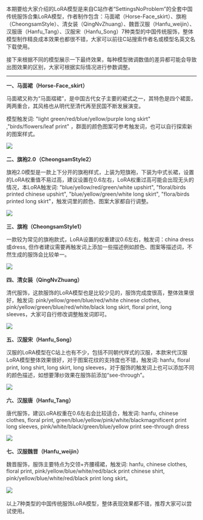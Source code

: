 <font style="color:rgb(51, 51, 51) !important;">本期要给大家介绍的LoRA模型是来自C站作者“SettingsNoProblem”的全套中国传统服饰合集LoRA模型，作者制作包含：马面裙（Horse-Face_skirt）、旗袍（CheongsamStyle）、清女装（QingNvZhuang）、魏晋汉服（Hanfu_weijin）、汉服唐（Hanfu_Tang）、汉服宋（Hanfu_Song）7种类型的中国传统服饰，整体模型制作精良成本效果也都很不错，大家可以前往C站搜索作者名或模型名英文名下载使用。</font>

<font style="color:rgb(51, 51, 51) !important;">接下来根据不同的模型展示一下最终效果，每种模型微调数值的差异都可能会导致出图效果的区别，大家可根据实际情况进行参数调整。</font>

---

**<font style="color:rgb(51, 51, 51) !important;">一、马面裙（Horse-Face_skirt）</font>**

<font style="color:rgb(51, 51, 51) !important;">马面裙又称为“马面褶裙”，是中国古代女子主要的裙式之一，其特色是四个裙面，两两重合，其风格也从明代至清代再至民国不断发展演变。</font>

<font style="color:rgb(51, 51, 51) !important;">模型触发词: "light green/red/blue/yellow/purple long skirt" ,"birds/flowers/leaf print" ，群面的颜色图案可参考触发词，也可以自行探索新的图案样式。</font>

![](https://cdn.nlark.com/yuque/0/2023/jpeg/406504/1689126111792-5f4ab6af-b29a-403e-b4e4-1cb5f4d3e14b.jpeg)<font style="color:rgb(73, 73, 73);">  
</font>

<font style="color:rgb(73, 73, 73);"></font>

**<font style="color:rgb(51, 51, 51) !important;">二、旗袍2.0（CheongsamStyle2）</font>**

<font style="color:rgb(51, 51, 51) !important;">旗袍2.0模型是一款上下分开的旗袍样式，上装为短旗袍，下装为中式长裙，设置的LoRA权重值不易过高，建议设置在0.6左右，LoRA权重过高可能会出现无头的情况，本LoRA触发词: "blue/yellow/red/green/white upshirt", "floral/birds printed chinese upshirt", "blue/yellow/green/white long skirt", "flora/birds printed long skirt"，触发词里的颜色、图案大家都自行调整。</font>

![](https://cdn.nlark.com/yuque/0/2023/jpeg/406504/1689126109488-18a84356-b927-4474-806c-7835e9d9d653.jpeg)<font style="color:rgb(73, 73, 73);">  
</font>

<font style="color:rgb(73, 73, 73);"></font>

**<font style="color:rgb(51, 51, 51) !important;">三、旗袍（CheongsamStyle1）</font>**

<font style="color:rgb(51, 51, 51) !important;">一款较为常见的旗袍款式，LoRA设置的权重建议0.6左右，触发词：china dress或dress, 但作者建议需要再触发词上添加一些描述例如颜色、图案等描述词，不然生成的服饰会比较单一。</font>

![](https://cdn.nlark.com/yuque/0/2023/jpeg/406504/1689126066500-9f5ab317-dbea-4695-a119-0f822e3b948e.jpeg)<font style="color:rgb(73, 73, 73);">  
</font>

<font style="color:rgb(73, 73, 73);"></font>

**<font style="color:rgb(51, 51, 51) !important;">四、清女装（QingNvZhuang）</font>**

<font style="color:rgb(51, 51, 51) !important;">清代服饰，这款服饰的LoRA模型也是比较少见的，服饰完成度很高，整体效果很好，触发词: pink/yellow/green/blue/red/white chinese clothes, pink/yellow/green/blue/red/white/black long skirt, floral print, long sleeves，大家可自行修改调整触发词即可。</font>

![](https://cdn.nlark.com/yuque/0/2023/jpeg/406504/1689126098358-9b4bbec8-a634-4276-b717-a0f1f84ed9c7.jpeg)<font style="color:rgb(73, 73, 73);">  
</font>

<font style="color:rgb(73, 73, 73);"></font>

**<font style="color:rgb(51, 51, 51) !important;">五、汉服宋（Hanfu_Song）</font>**

<font style="color:rgb(51, 51, 51) !important;">汉服的LoRA模型在C站上也有不少，包括不同朝代样式的汉服，本款宋代汉服LoRA模型整体效果很好，对于图案花纹的支持度也不错，触发词: hanfu, floral print, long shirt, long skirt, long sleeves，对于服饰的触发词上也可以添加不同的颜色描述，如想要薄纱效果在服饰前添加“see-through”。</font>

![](https://cdn.nlark.com/yuque/0/2023/jpeg/406504/1689126106369-0007db07-ffbd-41bb-b4e2-bb447e744547.jpeg)<font style="color:rgb(73, 73, 73);">  
</font>

<font style="color:rgb(73, 73, 73);"></font>

**<font style="color:rgb(51, 51, 51) !important;">六、汉服唐（Hanfu_Tang）</font>**

<font style="color:rgb(51, 51, 51) !important;">唐代服饰，建议LoRA权重在0.6左右会比较适合，触发词: hanfu, chinese clothes, floral print, green/blue/yellow/pink/white/blackmagnificent print long sleeves, pink/white/black/green/blue/yellow print see-through dress</font>

![](https://cdn.nlark.com/yuque/0/2023/jpeg/406504/1689126096615-db654840-6a2b-4394-b196-b494fa15b433.jpeg)<font style="color:rgb(73, 73, 73);">  
</font>

<font style="color:rgb(73, 73, 73);"></font>

**<font style="color:rgb(51, 51, 51) !important;">七、汉服魏晋（Hanfu_weijin）</font>**

<font style="color:rgb(51, 51, 51) !important;">魏晋服饰，服饰主要特点为交领+齐腰襦裙，触发词: hanfu, chinese clothes, floral print, pink/yellow/blue/white/red/black print chinese shirt, pink/yellow/blue/white/red/black print long skirt。</font>

![](https://cdn.nlark.com/yuque/0/2023/jpeg/406504/1689126116802-54669f21-da78-4f3d-b42a-915cc942694c.jpeg)<font style="color:rgb(73, 73, 73);">  
</font>

<font style="color:rgb(51, 51, 51) !important;">以上7种类型的中国传统服饰LoRA模型，整体表现效果都不错，推荐大家可以尝试使用。</font>

